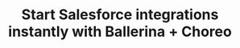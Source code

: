 ---
title: 'Start Salesforce integrations instantly with Ballerina + Choreo'
description: Choreo provides a comprehensive app development environment with production-ready deployment, CI/CD pipelines, multi-environment support, and robust monitoring for Ballerina apps. Start Salesforce integrations instantly on the cloud with Choreo and continue incrementally to unleash the full power of Salesforce.
image: 'images/choreo-ipaas-image-v2.png'
url: 'https://wso2.com/choreo/internal-developer-platform'
---